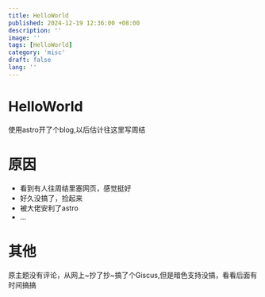 ```yaml
---
title: HelloWorld
published: 2024-12-19 12:36:00 +08:00
description: ''
image: ''
tags: [HelloWorld]
category: 'misc'
draft: false 
lang: ''
---
```

# HelloWorld

使用astro开了个blog,以后估计往这里写周结

# 原因

* 看到有人往周结里塞网页，感觉挺好
* 好久没搞了，捡起来
* 被大佬安利了astro
* ...

# 其他

原主题没有评论，从网上~抄了抄~搞了个Giscus,但是暗色支持没搞，看看后面有时间搞搞

